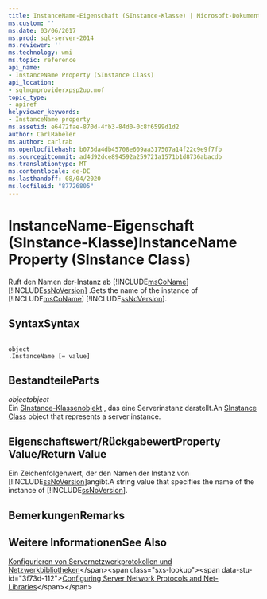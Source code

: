 ```yaml
---
title: InstanceName-Eigenschaft (SInstance-Klasse) | Microsoft-Dokumentation
ms.custom: ''
ms.date: 03/06/2017
ms.prod: sql-server-2014
ms.reviewer: ''
ms.technology: wmi
ms.topic: reference
api_name:
- InstanceName Property (SInstance Class)
api_location:
- sqlmgmproviderxpsp2up.mof
topic_type:
- apiref
helpviewer_keywords:
- InstanceName property
ms.assetid: e6472fae-870d-4fb3-84d0-0c8f6599d1d2
author: CarlRabeler
ms.author: carlrab
ms.openlocfilehash: b073da4db45708e609aa317507a14f22c9e9f7fb
ms.sourcegitcommit: ad4d92dce894592a259721a1571b1d8736abacdb
ms.translationtype: MT
ms.contentlocale: de-DE
ms.lasthandoff: 08/04/2020
ms.locfileid: "87726805"
---
```

# <a name="instancename-property-sinstance-class"></a><span data-ttu-id="3f73d-102">InstanceName-Eigenschaft (SInstance-Klasse)</span><span class="sxs-lookup"><span data-stu-id="3f73d-102">InstanceName Property (SInstance Class)</span></span>
  <span data-ttu-id="3f73d-103">Ruft den Namen der-Instanz ab [!INCLUDE[msCoName](../../../includes/msconame-md.md)] [!INCLUDE[ssNoVersion](../../../includes/ssnoversion-md.md)] .</span><span class="sxs-lookup"><span data-stu-id="3f73d-103">Gets the name of the instance of [!INCLUDE[msCoName](../../../includes/msconame-md.md)] [!INCLUDE[ssNoVersion](../../../includes/ssnoversion-md.md)].</span></span>  
  
## <a name="syntax"></a><span data-ttu-id="3f73d-104">Syntax</span><span class="sxs-lookup"><span data-stu-id="3f73d-104">Syntax</span></span>  
  
```  
  
object  
.InstanceName [= value]  
```  
  
## <a name="parts"></a><span data-ttu-id="3f73d-105">Bestandteile</span><span class="sxs-lookup"><span data-stu-id="3f73d-105">Parts</span></span>  
 <span data-ttu-id="3f73d-106">*object*</span><span class="sxs-lookup"><span data-stu-id="3f73d-106">*object*</span></span>  
 <span data-ttu-id="3f73d-107">Ein [SInstance-Klassenobjekt](sinstance-class.md) , das eine Serverinstanz darstellt.</span><span class="sxs-lookup"><span data-stu-id="3f73d-107">An [SInstance Class](sinstance-class.md) object that represents a server instance.</span></span>  
  
## <a name="property-valuereturn-value"></a><span data-ttu-id="3f73d-108">Eigenschaftswert/Rückgabewert</span><span class="sxs-lookup"><span data-stu-id="3f73d-108">Property Value/Return Value</span></span>  
 <span data-ttu-id="3f73d-109">Ein Zeichenfolgenwert, der den Namen der Instanz von [!INCLUDE[ssNoVersion](../../../includes/ssnoversion-md.md)]angibt.</span><span class="sxs-lookup"><span data-stu-id="3f73d-109">A string value that specifies the name of the instance of [!INCLUDE[ssNoVersion](../../../includes/ssnoversion-md.md)].</span></span>  
  
## <a name="remarks"></a><span data-ttu-id="3f73d-110">Bemerkungen</span><span class="sxs-lookup"><span data-stu-id="3f73d-110">Remarks</span></span>  
  
## <a name="see-also"></a><span data-ttu-id="3f73d-111">Weitere Informationen</span><span class="sxs-lookup"><span data-stu-id="3f73d-111">See Also</span></span>  
 <span data-ttu-id="3f73d-112">[Konfigurieren von Servernetzwerkprotokollen und Netzwerkbibliotheken](https://msdn.microsoft.com/library/ms177485\(v=sql.100\).aspx)</span><span class="sxs-lookup"><span data-stu-id="3f73d-112">[Configuring Server Network Protocols and Net-Libraries](https://msdn.microsoft.com/library/ms177485\(v=sql.100\).aspx)</span></span>  
  
  
